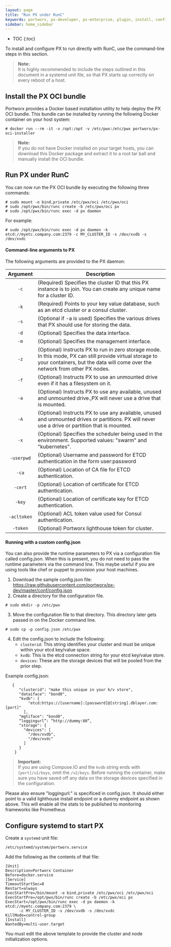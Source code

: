 ```yaml
---
layout: page
title: "Run PX under RunC"
keywords: portworx, px-developer, px-enterprise, plugin, install, configure, container, storage, runc, oci
sidebar: home_sidebar
---
```


* TOC
{:toc}

To install and configure PX to run directly with RunC, use the command-line steps in this section.

>**Note:**<br/>It is highly recommended to include the steps outlined in this document in a systemd unit file, so that PX starts up correctly on every reboot of a host.

## Install the PX OCI bundle
Portworx provides a Docker based installation utility to help deploy the PX OCI bundle.  This bundle can be installed by running the following Docker container on your host system:

```
# docker run --rm -it -v /opt:/opt -v /etc/pwx:/etc/pwx portworx/px-oci-installer
```

>**Note:**<br/>If you do not have Docker installed on your target hosts, you can download this Docker package and extract it to a root tar ball and manually install the OCI bundle.

## Run PX under RunC

You can now run the PX OCI bundle by executing the following three commands:

```
# sudo mount -o bind,private /etc/pwx/oci /etc/pwx/oci
# sudo /opt/pwx/bin/runc create -b /etc/pwx/oci px
# sudo /opt/pwx/bin/runc exec -d px daemon
```

For example:
```
# sudo /opt/pwx/bin/runc exec -d px daemon -k etcd://myetc.company.com:2379 -c MY_CLUSTER_ID -s /dev/xvdb -s /dev/xvdc
```

#### Command-line arguments to PX <a id="command-line-args-daemon"></a>

The following arguments are provided to the PX daemon:

|  Argument | Description                                                                                                                                                                              |
|:---------:|------------------------------------------------------------------------------------------------------------------------------------------------------------------------------------------|
|     `-c`    | (Required) Specifies the cluster ID that this PX instance is to join. You can create any unique name for a cluster ID.                                                                   |
|     `-k`    | (Required) Points to your key value database, such as an etcd cluster or a consul cluster.                                                                                               |
|     `-s`    | (Optional if -a is used) Specifies the various drives that PX should use for storing the data.                                                                                           |
|     `-d`    | (Optional) Specifies the data interface.                                                                                                                                                 |
|     `-m`    | (Optional) Specifies the management interface.                                                                                                                                           |
|     `-z`    | (Optional) Instructs PX to run in zero storage mode. In this mode, PX can still provide virtual storage to your containers, but the data will come over the network from other PX nodes. |
|     `-f`    | (Optional) Instructs PX to use an unmounted drive even if it has a filesystem on it.                                                                                                     |
|     `-a`    | (Optional) Instructs PX to use any available, unused and unmounted drive.,PX will never use a drive that is mounted.                                                                     |
|     `-A`    | (Optional) Instructs PX to use any available, unused and unmounted drives or partitions. PX will never use a drive or partition that is mounted.                                         |
|     `-x`    | (Optional) Specifies the scheduler being used in the environment. Supported values: "swarm" and "kubernetes".                                                                            |
|  `-userpwd` | (Optional) Username and password for ETCD authentication in the form user:password                                                                                                       |
|    `-ca`    | (Optional) Location of CA file for ETCD authentication.                                                                                                                                  |
|   `-cert`   | (Optional) Location of certificate for ETCD authentication.                                                                                                                              |
|    `-key`   | (Optional) Location of certificate key for ETCD authentication.                                                                                                                          |
| `-acltoken` | (Optional) ACL token value used for Consul authentication.                                                                                                                               |
|   `-token`  | (Optional) Portworx lighthouse token for cluster.                                                                                                                                        |

#### Running with a custom config.json

You can also provide the runtime parameters to PX via a configuration file called config.json.  When this is present, you do not need to pass the runtime parameters via the command line.  This maybe useful if you are using tools like chef or puppet to provision your host machines.

1. Download the sample config.json file:
https://raw.githubusercontent.com/portworx/px-dev/master/conf/config.json
2. Create a directory for the configuration file.

```
# sudo mkdir -p /etc/pwx
```
   
3. Move the configuration file to that directory. This directory later gets passed in on the Docker command line.

```
# sudo cp -p config.json /etc/pwx
```
   
4. Edit the config.json to include the following:
   * `clusterid`: This string identifies your cluster and must be unique within your etcd key/value space.
   * `kvdb`: This is the etcd connection string for your etcd key/value store.
   * `devices`: These are the storage devices that will be pooled from the prior step.


Example config.json:

```
   {
      "clusterid": "make this unique in your k/v store",
      "dataiface": "bond0",
      "kvdb": [
          "etcd:https://[username]:[password]@[string].dblayer.com:[port]"
        ],
      "mgtiface": "bond0",
      “loggingurl”: “http://dummy:80“,
      "storage": {
        "devices": [
          "/dev/xvdb",
          "/dev/xvdc"
        ]
      }
    }
```

>**Important:**<br/>If you are using Compose.IO and the `kvdb` string ends with `[port]/v2/keys`, omit the `/v2/keys`. Before running the container, make sure you have saved off any data on the storage devices specified in the configuration.

Please also ensure "loggingurl:" is specificed in config.json. It should either point to a valid lighthouse install endpoint or a dummy endpoint as shown above. This will enable all the stats to be published to monitoring frameworks like Prometheus

## Configure systemd to start PX
Create a `systemd` unit file:

```
/etc/systemd/system/portworx.service
```

Add the following as the contents of that file:

```
[Unit]
Description=Portworx Container
Before=docker.service
[Service]
TimeoutStartSec=0
Restart=always
ExecStartPre=/bin/mount -o bind,private /etc/pwx/oci /etc/pwx/oci
ExecStartPre=/opt/pwx/bin/runc create -b /etc/pwx/oci px
ExecStart=/opt/pwx/bin/runc exec -d px daemon -k etcd://myetc.company.com:2379 \
      -c MY_CLUSTER_ID -s /dev/xvdb -s /dev/xvdc
KillMode=control-group
[Install]
WantedBy=multi-user.target
```

You must edit the above template to provide the cluster and node initialization options.
